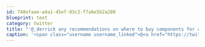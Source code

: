 ```yaml
---
id: 748efaae-a4a1-45ef-83c2-f7a6e5b2a280
blueprint: text
category: twitter
title: "'@_derrick any recommendations on where to buy components for a DYI bike build?"
caption: '<span class="username username_linked">@<a href="https://twitter.com/_derrick" title="Derrick Pelletier">_derrick</a></span> any recommendations on where to buy components for a DYI bike build?'
---
```

